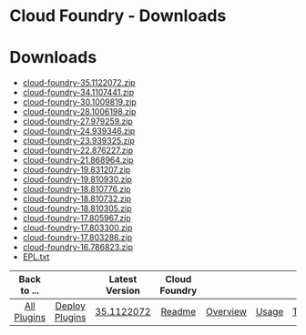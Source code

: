 
Cloud Foundry - Downloads
=========================

# Downloads

- [cloud-foundry-35.1122072.zip](https://raw.githubusercontent.com/UrbanCode/IBM-UCD-PLUGINS/main/files/cloud-foundry/cloud-foundry-35.1122072.zip)
- [cloud-foundry-34.1107441.zip](https://raw.githubusercontent.com/UrbanCode/IBM-UCD-PLUGINS/main/files/cloud-foundry/cloud-foundry-34.1107441.zip)
- [cloud-foundry-30.1009819.zip](https://raw.githubusercontent.com/UrbanCode/IBM-UCD-PLUGINS/main/files/cloud-foundry/cloud-foundry-30.1009819.zip)
- [cloud-foundry-28.1006198.zip](https://raw.githubusercontent.com/UrbanCode/IBM-UCD-PLUGINS/main/files/cloud-foundry/cloud-foundry-28.1006198.zip)
- [cloud-foundry-27.979259.zip](https://raw.githubusercontent.com/UrbanCode/IBM-UCD-PLUGINS/main/files/cloud-foundry/cloud-foundry-27.979259.zip)
- [cloud-foundry-24.939346.zip](https://raw.githubusercontent.com/UrbanCode/IBM-UCD-PLUGINS/main/files/cloud-foundry/cloud-foundry-24.939346.zip)
- [cloud-foundry-23.939325.zip](https://raw.githubusercontent.com/UrbanCode/IBM-UCD-PLUGINS/main/files/cloud-foundry/cloud-foundry-23.939325.zip)
- [cloud-foundry-22.876227.zip](https://raw.githubusercontent.com/UrbanCode/IBM-UCD-PLUGINS/main/files/cloud-foundry/cloud-foundry-22.876227.zip)
- [cloud-foundry-21.868964.zip](https://raw.githubusercontent.com/UrbanCode/IBM-UCD-PLUGINS/main/files/cloud-foundry/cloud-foundry-21.868964.zip)
- [cloud-foundry-19.831207.zip](https://raw.githubusercontent.com/UrbanCode/IBM-UCD-PLUGINS/main/files/cloud-foundry/cloud-foundry-19.831207.zip)
- [cloud-foundry-19.810930.zip](https://raw.githubusercontent.com/UrbanCode/IBM-UCD-PLUGINS/main/files/cloud-foundry/cloud-foundry-19.810930.zip)
- [cloud-foundry-18.810776.zip](https://raw.githubusercontent.com/UrbanCode/IBM-UCD-PLUGINS/main/files/cloud-foundry/cloud-foundry-18.810776.zip)
- [cloud-foundry-18.810732.zip](https://raw.githubusercontent.com/UrbanCode/IBM-UCD-PLUGINS/main/files/cloud-foundry/cloud-foundry-18.810732.zip)
- [cloud-foundry-18.810305.zip](https://raw.githubusercontent.com/UrbanCode/IBM-UCD-PLUGINS/main/files/cloud-foundry/cloud-foundry-18.810305.zip)
- [cloud-foundry-17.805967.zip](https://raw.githubusercontent.com/UrbanCode/IBM-UCD-PLUGINS/main/files/cloud-foundry/cloud-foundry-17.805967.zip)
- [cloud-foundry-17.803300.zip](https://raw.githubusercontent.com/UrbanCode/IBM-UCD-PLUGINS/main/files/cloud-foundry/cloud-foundry-17.803300.zip)
- [cloud-foundry-17.803286.zip](https://raw.githubusercontent.com/UrbanCode/IBM-UCD-PLUGINS/main/files/cloud-foundry/cloud-foundry-17.803286.zip)
- [cloud-foundry-16.786823.zip](https://raw.githubusercontent.com/UrbanCode/IBM-UCD-PLUGINS/main/files/cloud-foundry/cloud-foundry-16.786823.zip)
- [EPL.txt](https://raw.githubusercontent.com/UrbanCode/IBM-UCD-PLUGINS/main/files/jenkins-ud-plugin/EPL.txt)

|Back to ...||Latest Version|Cloud Foundry |||||
| :---: | :---: | :---: | :---: | :---: | :---: | :---: | :---: |
|[All Plugins](../../index.md)|[Deploy Plugins](../README.md)|[35.1122072](https://raw.githubusercontent.com/UrbanCode/IBM-UCD-PLUGINS/main/files/cloud-foundry/cloud-foundry-35.1122072.zip)|[Readme](README.md)|[Overview](overview.md)|[Usage](usage.md)|[Troubleshooting](troubleshooting.md)|[Steps](steps.md)|
